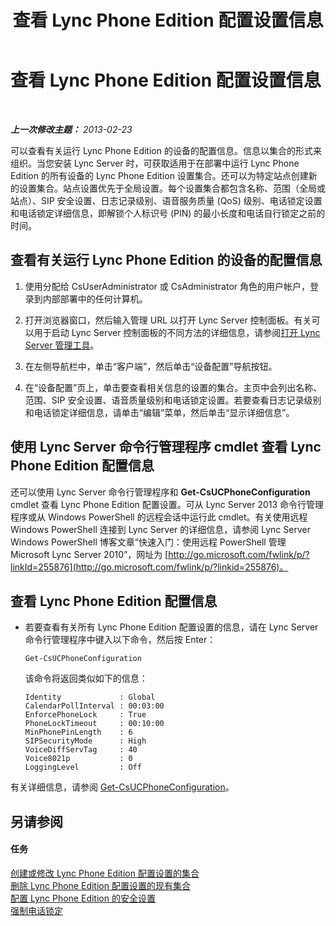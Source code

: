 ﻿---
title: 查看 Lync Phone Edition 配置设置信息
TOCTitle: 查看 Lync Phone Edition 配置设置信息
ms:assetid: 15f94478-651f-4063-9918-6a059f98df16
ms:mtpsurl: https://technet.microsoft.com/zh-cn/library/JJ687976(v=OCS.15)
ms:contentKeyID: 49888312
ms.date: 05/19/2016
mtps_version: v=OCS.15
ms.translationtype: HT
---

# 查看 Lync Phone Edition 配置设置信息

 

_**上一次修改主题：** 2013-02-23_

可以查看有关运行 Lync Phone Edition 的设备的配置信息。信息以集合的形式来组织。当您安装 Lync Server 时，可获取适用于在部署中运行 Lync Phone Edition 的所有设备的 Lync Phone Edition 设置集合。还可以为特定站点创建新的设置集合。站点设置优先于全局设置。每个设置集合都包含名称、范围（全局或站点）、SIP 安全设置、日志记录级别、语音服务质量 (QoS) 级别、电话锁定设置和电话锁定详细信息，即解锁个人标识号 (PIN) 的最小长度和电话自行锁定之前的时间。

## 查看有关运行 Lync Phone Edition 的设备的配置信息

1.  使用分配给 CsUserAdministrator 或 CsAdministrator 角色的用户帐户，登录到内部部署中的任何计算机。

2.  打开浏览器窗口，然后输入管理 URL 以打开 Lync Server 控制面板。有关可以用于启动 Lync Server 控制面板的不同方法的详细信息，请参阅[打开 Lync Server 管理工具](lync-server-2013-open-lync-server-administrative-tools.md)。

3.  在左侧导航栏中，单击“客户端”，然后单击“设备配置”导航按钮。

4.  在“设备配置”页上，单击要查看相关信息的设置的集合。主页中会列出名称、范围、SIP 安全设置、语音质量级别和电话锁定设置。若要查看日志记录级别和电话锁定详细信息，请单击“编辑”菜单，然后单击“显示详细信息”。

## 使用 Lync Server 命令行管理程序 cmdlet 查看 Lync Phone Edition 配置信息

还可以使用 Lync Server 命令行管理程序和 **Get-CsUCPhoneConfiguration** cmdlet 查看 Lync Phone Edition 配置设置。可从 Lync Server 2013 命令行管理程序或从 Windows PowerShell 的远程会话中运行此 cmdlet。有关使用远程 Windows PowerShell 连接到 Lync Server 的详细信息，请参阅 Lync Server Windows PowerShell 博客文章“快速入门：使用远程 PowerShell 管理 Microsoft Lync Server 2010”，网址为 [http://go.microsoft.com/fwlink/p/?linkId=255876](http://go.microsoft.com/fwlink/p/?linkid=255876)。

## 查看 Lync Phone Edition 配置信息

  - 若要查看有关所有 Lync Phone Edition 配置设置的信息，请在 Lync Server 命令行管理程序中键入以下命令，然后按 Enter：
    
        Get-CsUCPhoneConfiguration
    
    该命令将返回类似如下的信息：
    
        Identity             : Global
        CalendarPollInterval : 00:03:00
        EnforcePhoneLock     : True
        PhoneLockTimeout     : 00:10:00
        MinPhonePinLength    : 6
        SIPSecurityMode      : High
        VoiceDiffServTag     : 40
        Voice8021p           : 0
        LoggingLevel         : Off

有关详细信息，请参阅 [Get-CsUCPhoneConfiguration](get-csucphoneconfiguration.md)。

## 另请参阅

#### 任务

[创建或修改 Lync Phone Edition 配置设置的集合](lync-server-2013-create-or-modify-a-collection-of-lync-phone-edition-configuration-settings.md)  
[删除 Lync Phone Edition 配置设置的现有集合](lync-server-2013-delete-an-existing-collection-of-lync-phone-edition-configuration-settings.md)  
[配置 Lync Phone Edition 的安全设置](lync-server-2013-configure-security-settings-for-lync-phone-edition.md)  
[强制电话锁定](lync-server-2013-enforce-phone-locking.md)

